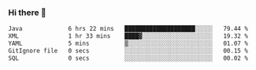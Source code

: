 ### Hi there 👋

<!--
**urzz/urzz** is a ✨ _special_ ✨ repository because its `README.md` (this file) appears on your GitHub profile.

Here are some ideas to get you started:

- 🔭 I’m currently working on ...
- 🌱 I’m currently learning ...
- 👯 I’m looking to collaborate on ...
- 🤔 I’m looking for help with ...
- 💬 Ask me about ...
- 📫 How to reach me: ...
- 😄 Pronouns: ...
- ⚡ Fun fact: ...
-->

<!--START_SECTION:waka-->

```txt
Java             6 hrs 22 mins   ████████████████████░░░░░   79.44 %
XML              1 hr 33 mins    ████▓░░░░░░░░░░░░░░░░░░░░   19.32 %
YAML             5 mins          ▒░░░░░░░░░░░░░░░░░░░░░░░░   01.07 %
GitIgnore file   0 secs          ░░░░░░░░░░░░░░░░░░░░░░░░░   00.15 %
SQL              0 secs          ░░░░░░░░░░░░░░░░░░░░░░░░░   00.02 %
```

<!--END_SECTION:waka-->
